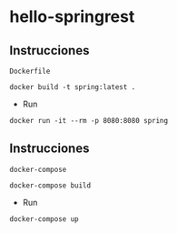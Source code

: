 # hello-springrest

## Instrucciones

`Dockerfile`

```shell
docker build -t spring:latest .
```
* Run
```shell
docker run -it --rm -p 8080:8080 spring
```

## Instrucciones

`docker-compose`

```shell
docker-compose build
```
* Run
```shell
docker-compose up
```
